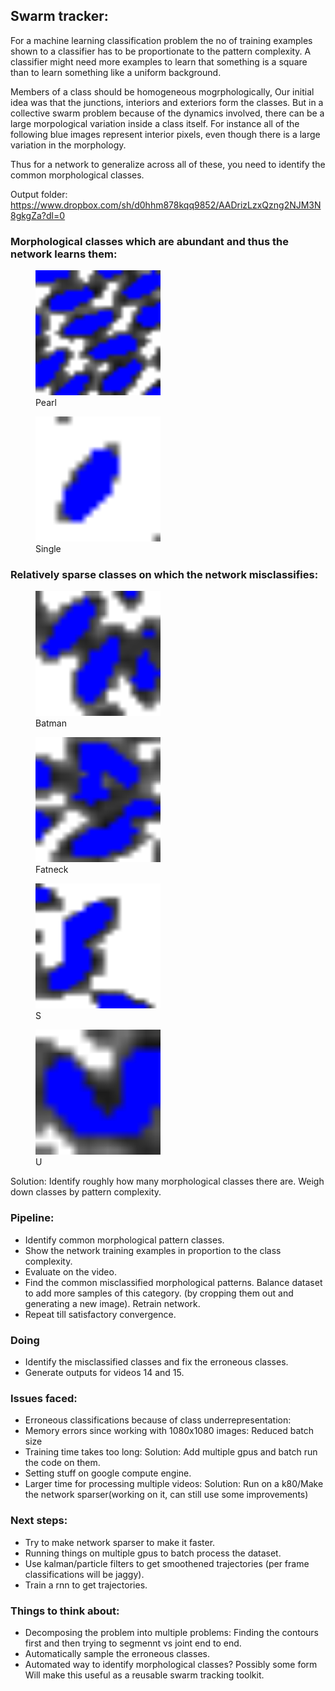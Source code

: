 ## Swarm tracker:

For a machine learning classification problem the no of training examples shown to a classifier has to be proportionate to the pattern complexity. A classifier might need more examples to learn that something is a square than to learn something like a uniform background.

Members of a class should be homogeneous mogrphologically, Our initial idea was that the junctions, interiors and exteriors form the classes. But in a collective swarm problem because of the dynamics involved, there can be a large morpological variation inside a class itself. For instance all of the following blue images represent interior pixels, even though there is a large variation in the morphology.

Thus for a network to generalize across all of these, you need to identify the common morphological classes.

Output folder: https://www.dropbox.com/sh/d0hhm878kqq9852/AADrizLzxQzng2NJM3N8gkgZa?dl=0

### Morphological classes which are abundant and thus the network learns them: 

<figure>
    <img src='morphological_classes/pearl.png?raw=true' width="200" height="200" alt='missing' />
    <figcaption>Pearl</figcaption>

</figure>

<figure>
    <img src='morphological_classes/single.png?raw=true' width="200" height="200" alt='missing' />
    <figcaption>Single</figcaption>

</figure>

### Relatively sparse classes on which the network misclassifies: 

<figure>
    <img src='morphological_classes/batman.png?raw=true' width="200" height="200" alt='missing' />
    <figcaption>Batman</figcaption>

</figure>

<figure>
    <img src='morphological_classes/fatneck.png?raw=true' width="200" height="200" alt='missing' />
    <figcaption>Fatneck</figcaption>

</figure>

<figure>
    <img src='morphological_classes/S.png?raw=true' width="200" height="200" alt='missing' />
    <figcaption>S</figcaption>

</figure>

<figure>
    <img src='morphological_classes/U.png?raw=true' width="200" height="200" alt='missing' />
    <figcaption>U</figcaption>

</figure>

Solution: Identify roughly how many morphological classes there are. Weigh down classes by pattern complexity.

### Pipeline:

* Identify common morphological pattern classes.
* Show the network training examples in proportion to the class complexity.
* Evaluate on the video.
* Find the common misclassified morphological patterns. Balance dataset to add more samples of this category. (by cropping them out and generating a new image). Retrain network.
* Repeat till satisfactory convergence.

### Doing
* Identify the misclassified classes and fix the erroneous classes.
* Generate outputs for videos 14 and 15.

### Issues faced:
* Erroneous classifications because of class underrepresentation:
* Memory errors since working with 1080x1080 images: Reduced batch size
* Training time takes too long: Solution: Add multiple gpus and batch run the code on them.
* Setting stuff on google compute engine.
* Larger time for processing multiple videos: Solution: Run on a k80/Make the network sparser(working on it, can still use some improvements)

### Next steps:
* Try to make network sparser to make it faster.
* Running things on multiple gpus to batch process the dataset.
* Use kalman/particle filters to get smoothened trajectories (per frame classifications will be jaggy).
* Train a rnn to get trajectories.

### Things to think about:
* Decomposing the problem into multiple problems: Finding the contours first and then trying to segmennt vs joint end to end.
* Automatically sample the erroneous classes.
* Automated way to identify morphological classes? Possibly some form Will make this useful as a reusable swarm tracking toolkit.



